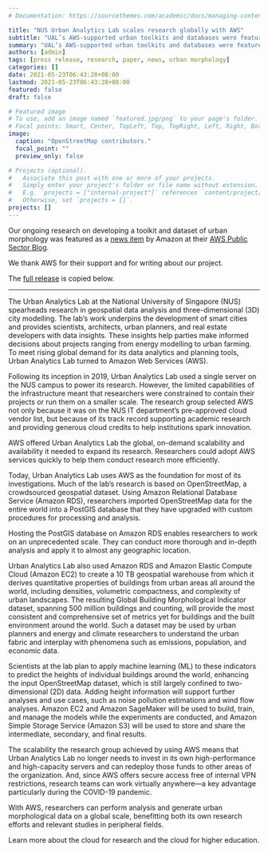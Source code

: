 ```yaml
---
# Documentation: https://sourcethemes.com/academic/docs/managing-content/

title: "NUS Urban Analytics Lab scales research globally with AWS"
subtitle: "UAL’s AWS-supported urban toolkits and databases were featured on Amazon’s Public Service blog"
summary: "UAL’s AWS-supported urban toolkits and databases were featured on Amazon’s Public Service blog"
authors: [admin]
tags: [press release, research, paper, news, urban morphology]
categories: []
date: 2021-05-23T06:43:28+08:00
lastmod: 2021-05-23T06:43:28+08:00
featured: false
draft: false

# Featured image
# To use, add an image named `featured.jpg/png` to your page's folder.
# Focal points: Smart, Center, TopLeft, Top, TopRight, Left, Right, BottomLeft, Bottom, BottomRight.
image:
  caption: "OpenStreetMap contributors."
  focal_point: ""
  preview_only: false

# Projects (optional).
#   Associate this post with one or more of your projects.
#   Simply enter your project's folder or file name without extension.
#   E.g. `projects = ["internal-project"]` references `content/project/deep-learning/index.md`.
#   Otherwise, set `projects = []`.
projects: []
---
```


Our ongoing research on developing a toolkit and dataset of urban morphology was featured as a [news item](https://aws.amazon.com/blogs/publicsector/nus-urban-analytics-lab-scales-research-globally-aws/) by Amazon at their [AWS Public Sector Blog](https://aws.amazon.com/blogs/publicsector/).

We thank AWS for their support and for writing about our project.

The [full release](https://aws.amazon.com/blogs/publicsector/nus-urban-analytics-lab-scales-research-globally-aws/) is copied below.

***

The Urban Analytics Lab at the National University of Singapore (NUS) spearheads research in geospatial data analysis and three-dimensional (3D) city modelling. The lab’s work underpins the development of smart cities and provides scientists, architects, urban planners, and real estate developers with data insights. These insights help parties make informed decisions about projects ranging from energy modelling to urban farming. To meet rising global demand for its data analytics and planning tools, Urban Analytics Lab turned to Amazon Web Services (AWS).

Following its inception in 2019, Urban Analytics Lab used a single server on the NUS campus to power its research. However, the limited capabilities of the infrastructure meant that researchers were constrained to contain their projects or run them on a smaller scale. The research group selected AWS not only because it was on the NUS IT department’s pre-approved cloud vendor list, but because of its track record supporting academic research and providing generous cloud credits to help institutions spark innovation.

AWS offered Urban Analytics Lab the global, on-demand scalability and availability it needed to expand its research. Researchers could adopt AWS services quickly to help them conduct research more efficiently.

Today, Urban Analytics Lab uses AWS as the foundation for most of its investigations. Much of the lab’s research is based on OpenStreetMap, a crowdsourced geospatial dataset. Using Amazon Relational Database Service (Amazon RDS), researchers imported OpenStreetMap data for the entire world into a PostGIS database that they have upgraded with custom procedures for processing and analysis.

Hosting the PostGIS database on Amazon RDS enables researchers to work on an unprecedented scale. They can conduct more thorough and in-depth analysis and apply it to almost any geographic location.

Urban Analytics Lab also used Amazon RDS and Amazon Elastic Compute Cloud (Amazon EC2) to create a 10 TB geospatial warehouse from which it derives quantitative properties of buildings from urban areas all around the world, including densities, volumetric compactness, and complexity of urban landscapes. The resulting Global Building Morphological Indicator dataset, spanning 500 million buildings and counting, will provide the most consistent and comprehensive set of metrics yet for buildings and the built environment around the world. Such a dataset may be used by urban planners and energy and climate researchers to understand the urban fabric and interplay with phenomena such as emissions, population, and economic data.

Scientists at the lab plan to apply machine learning (ML) to these indicators to predict the heights of individual buildings around the world, enhancing the input OpenStreetMap dataset, which is still largely confined to two-dimensional (2D) data. Adding height information will support further analyses and use cases, such as noise pollution estimations and wind flow analyses. Amazon EC2 and Amazon SageMaker will be used to build, train, and manage the models while the experiments are conducted, and Amazon Simple Storage Service (Amazon S3) will be used to store and share the intermediate, secondary, and final results.

The scalability the research group achieved by using AWS means that Urban Analytics Lab no longer needs to invest in its own high-performance and high-capacity servers and can redeploy those funds to other areas of the organization. And, since AWS offers secure access free of internal VPN restrictions, research teams can work virtually anywhere—a key advantage particularly during the COVID-19 pandemic.

With AWS, researchers can perform analysis and generate urban morphological data on a global scale, benefitting both its own research efforts and relevant studies in peripheral fields.

Learn more about the cloud for research and the cloud for higher education.
